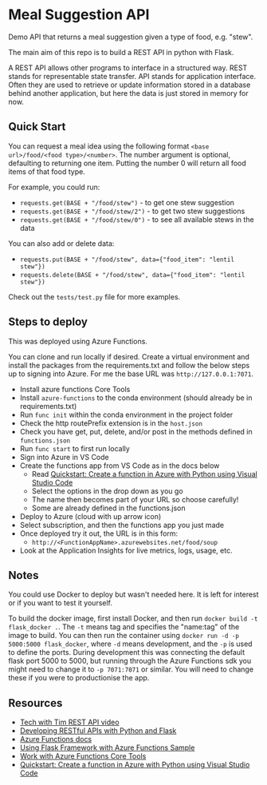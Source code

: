 
# Meal Suggestion API

Demo API that returns a meal suggestion given a type of food, e.g. "stew". 

The main aim of this repo is to build a REST API in python with Flask.


A REST API allows other programs to interface in a structured way. 
REST stands for representable state transfer. API stands for application
interface. Often they are used to retrieve or update information stored
in a database behind another application, but here the data is just stored
in memory for now. 


## Quick Start

You can request a meal idea using the following format
`<base url>/food/<food type>/<number>`.
The number argument is optional, defaulting to returning one item. 
Putting the number 0 will return all food items of that food type.

For example, you could run:
* `requests.get(BASE + "/food/stew")` - to get one stew suggestion
* `requests.get(BASE + "/food/stew/2")` - to get two stew suggestions
* `requests.get(BASE + "/food/stew/0")` - to see all available stews in the data

You can also add or delete data:
* `requests.put(BASE + "/food/stew", data={"food_item": "lentil stew"})`
* `requests.delete(BASE + "/food/stew", data={"food_item": "lentil stew"})`

Check out the `tests/test.py` file for more examples. 


## Steps to deploy

This was deployed using Azure Functions.

You can clone and run locally if desired. Create a virtual environment 
and install the packages from the requirements.txt and follow the below
steps up to signing into Azure. For me the base URL was 
`http://127.0.0.1:7071`. 



* Install azure functions Core Tools 
* Install `azure-functions` to the conda environment (should already be in requirements.txt)
* Run `func init` within the conda environment in the project folder
* Check the http routePrefix extension is in the `host.json`
* Check you have get, put, delete, and/or post in the methods defined in `functions.json`
* Run `func start` to first run locally
* Sign into Azure in VS Code
* Create the functions app from VS Code as in the docs below
    * Read [Quickstart: Create a function in Azure with Python using Visual Studio Code](https://learn.microsoft.com/en-us/azure/azure-functions/create-first-function-vs-code-python?pivots=python-mode-configuration)
    * Select the options in the drop down as you go
    * The name then becomes part of your URL so choose carefully! 
    * Some are already defined in the functions.json
* Deploy to Azure (cloud with up arrow icon)
* Select subscription, and then the functions app you just made
* Once deployed try it out, the URL is in this form:
    * `http://<FunctionAppName>.azurewebsites.net/food/soup`
* Look at the Application Insights for live metrics, logs, usage, etc. 



## Notes

You could use Docker to deploy but wasn't needed here. It is left for 
interest or if you want to test it yourself. 

To build the docker image, first install Docker, and then run
`docker build -t flask_docker .`. The `-t` means tag and specifies
the "name:tag" of the image to build.
You can then run the container using 
`docker run -d -p 5000:5000 flask_docker`, where `-d` means development,
and the `-p` is used to define the ports. During development
this was connecting the default flask port 5000 to 5000, but running
through the Azure Functions sdk you might need to change it to `-p 7071:7071`
or similar. You will need to change these if you were to productionise the app. 


## Resources

* [Tech with Tim REST API video](https://www.youtube.com/watch?v=GMppyAPbLYk)
* [Developing RESTful APIs with Python and Flask](https://auth0.com/blog/developing-restful-apis-with-python-and-flask/)
* [Azure Functions docs](https://learn.microsoft.com/en-us/azure/azure-functions/functions-run-local?tabs=v4%2Cwindows%2Ccsharp%2Cportal%2Cbash)
* [Using Flask Framework with Azure Functions Sample](https://learn.microsoft.com/en-us/samples/azure-samples/flask-app-on-azure-functions/azure-functions-python-create-flask-app/)
* [Work with Azure Functions Core Tools](https://learn.microsoft.com/en-us/azure/azure-functions/functions-run-local?tabs=v4%2Cwindows%2Ccsharp%2Cportal%2Cbash)
* [Quickstart: Create a function in Azure with Python using Visual Studio Code](https://learn.microsoft.com/en-us/azure/azure-functions/create-first-function-vs-code-python?pivots=python-mode-configuration)


